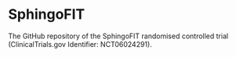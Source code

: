 # SphingoFIT
The GitHub repository of the SphingoFIT randomised controlled trial (ClinicalTrials.gov Identifier: NCT06024291).
